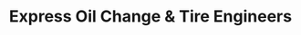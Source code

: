 ---
title: "Express Oil Change & Tire Engineers"
url: /tupelo/express-oil-change-und-tire-engineers/
shop: Reifen
---